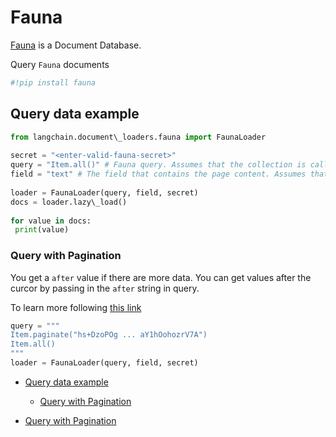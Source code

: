 # Fauna

[Fauna](https://fauna.com/) is a Document Database.

Query `Fauna` documents

```python
#!pip install fauna  

```

## Query data example[​](#query-data-example "Direct link to Query data example")

```python
from langchain.document\_loaders.fauna import FaunaLoader  
  
secret = "<enter-valid-fauna-secret>"  
query = "Item.all()" # Fauna query. Assumes that the collection is called "Item"  
field = "text" # The field that contains the page content. Assumes that the field is called "text"  
  
loader = FaunaLoader(query, field, secret)  
docs = loader.lazy\_load()  
  
for value in docs:  
 print(value)  

```

### Query with Pagination[​](#query-with-pagination "Direct link to Query with Pagination")

You get a `after` value if there are more data. You can get values after the curcor by passing in the `after` string in query.

To learn more following [this link](https://fqlx-beta--fauna-docs.netlify.app/fqlx/beta/reference/schema_entities/set/static-paginate)

```python
query = """  
Item.paginate("hs+DzoPOg ... aY1hOohozrV7A")  
Item.all()  
"""  
loader = FaunaLoader(query, field, secret)  

```

- [Query data example](#query-data-example)

  - [Query with Pagination](#query-with-pagination)

- [Query with Pagination](#query-with-pagination)
